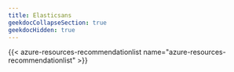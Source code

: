 ```yaml
---
title: Elasticsans
geekdocCollapseSection: true
geekdocHidden: true
---
```


{{< azure-resources-recommendationlist name="azure-resources-recommendationlist" >}}
